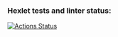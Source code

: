 ### Hexlet tests and linter status:
[![Actions Status](https://github.com/maysundr/java-project-lvl1/workflows/hexlet-check/badge.svg)](https://github.com/maysundr/java-project-lvl1/actions)